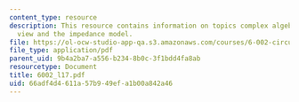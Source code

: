 ```yaml
---
content_type: resource
description: This resource contains information on topics complex algebra, frequency
  view and the impedance model.
file: https://ol-ocw-studio-app-qa.s3.amazonaws.com/courses/6-002-circuits-and-electronics-spring-2007/66adf4d4611a57b949efa1b00a842a46_6002_l17.pdf
file_type: application/pdf
parent_uid: 9b4a2ba7-a556-b234-8b0c-3f1bdd4fa8ab
resourcetype: Document
title: 6002_l17.pdf
uid: 66adf4d4-611a-57b9-49ef-a1b00a842a46
---
```

